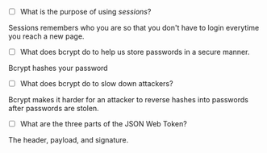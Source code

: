 - [ ] What is the purpose of using _sessions_?

Sessions remembers who you are so that you don't have to login everytime you reach a new page.

- [ ] What does bcrypt do to help us store passwords in a secure manner.

Bcrypt hashes your password

- [ ] What does bcrypt do to slow down attackers?

Bcrypt makes it harder for an attacker to reverse hashes into passwords after passwords are stolen.

- [ ] What are the three parts of the JSON Web Token?

The header, payload, and signature.
